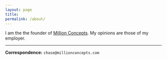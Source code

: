```yaml
---
layout: page
title:
permalink: /about/
---
```


I am the the founder of [Million Concepts](https://www.millionconcepts.com). My opinions are those of my employer.

---

**Correspondence:** `chase@millionconcepts.com`
